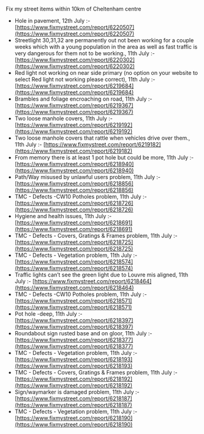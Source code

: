 Fix my street items within 10km of Cheltenham centre

<!-- fix_marker starts -->

- Hole in pavement, 12th July :- [https://www.fixmystreet.com/report/6220507](https://www.fixmystreet.com/report/6220507)
- Streetlight 30,31,32 are permanently out not been working for a couple weeks which with a young population in the area as well as fast traffic is very dangerous for them not to be working., 11th July :- [https://www.fixmystreet.com/report/6220302](https://www.fixmystreet.com/report/6220302)
- Red light not working on near side primary (no option on your website to select Red light not working please correct), 11th July :- [https://www.fixmystreet.com/report/6219684](https://www.fixmystreet.com/report/6219684)
- Brambles and foliage encroaching on road, 11th July :- [https://www.fixmystreet.com/report/6219367](https://www.fixmystreet.com/report/6219367)
- Two loose manhole covers, 11th July :- [https://www.fixmystreet.com/report/6219192](https://www.fixmystreet.com/report/6219192)
- Two loose manhole covers that rattle when vehicles drive over them., 11th July :- [https://www.fixmystreet.com/report/6219182](https://www.fixmystreet.com/report/6219182)
- From memory there is at least 1 pot hole but could be more, 11th July :- [https://www.fixmystreet.com/report/6218940](https://www.fixmystreet.com/report/6218940)
- Path/Way misused by unlawful users problem, 11th July :- [https://www.fixmystreet.com/report/6218856](https://www.fixmystreet.com/report/6218856)
- TMC - Defects -CW10 Potholes problem, 11th July :- [https://www.fixmystreet.com/report/6218726](https://www.fixmystreet.com/report/6218726)
- Hygiene and health issues, 11th July :- [https://www.fixmystreet.com/report/6218691](https://www.fixmystreet.com/report/6218691)
- TMC - Defects - Covers, Gratings & Frames problem, 11th July :- [https://www.fixmystreet.com/report/6218725](https://www.fixmystreet.com/report/6218725)
- TMC - Defects - Vegetation problem, 11th July :- [https://www.fixmystreet.com/report/6218574](https://www.fixmystreet.com/report/6218574)
- Traffic lights can’t see the green light due to Louvre mis aligned, 11th July :- [https://www.fixmystreet.com/report/6218464](https://www.fixmystreet.com/report/6218464)
- TMC - Defects -CW10 Potholes problem, 11th July :- [https://www.fixmystreet.com/report/6218571](https://www.fixmystreet.com/report/6218571)
- Pot hole -deep, 11th July :- [https://www.fixmystreet.com/report/6218397](https://www.fixmystreet.com/report/6218397)
- Roundabout sign rusted base and on gloor, 11th July :- [https://www.fixmystreet.com/report/6218377](https://www.fixmystreet.com/report/6218377)
- TMC - Defects - Vegetation problem, 11th July :- [https://www.fixmystreet.com/report/6218193](https://www.fixmystreet.com/report/6218193)
- TMC - Defects - Covers, Gratings & Frames problem, 11th July :- [https://www.fixmystreet.com/report/6218192](https://www.fixmystreet.com/report/6218192)
- Sign/waymarker is damaged problem, 11th July :- [https://www.fixmystreet.com/report/6218187](https://www.fixmystreet.com/report/6218187)
- TMC - Defects - Vegetation problem, 11th July :- [https://www.fixmystreet.com/report/6218190](https://www.fixmystreet.com/report/6218190)

<!-- fix_marker ends -->